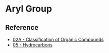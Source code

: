 # Aryl Group

## Reference

* [02A - Classification of Organic Compounds](../../../../00%20-%20Summary/SCCH134%20-%20Organic%20Chemistry%20for%20Medical%20Science/02A%20-%20Classification%20of%20Organic%20Compounds.md)
* [05 - Hydrocarbons](../../../../00%20-%20Summary/SCCH134%20-%20Organic%20Chemistry%20for%20Medical%20Science/05%20-%20Hydrocarbons.md)
